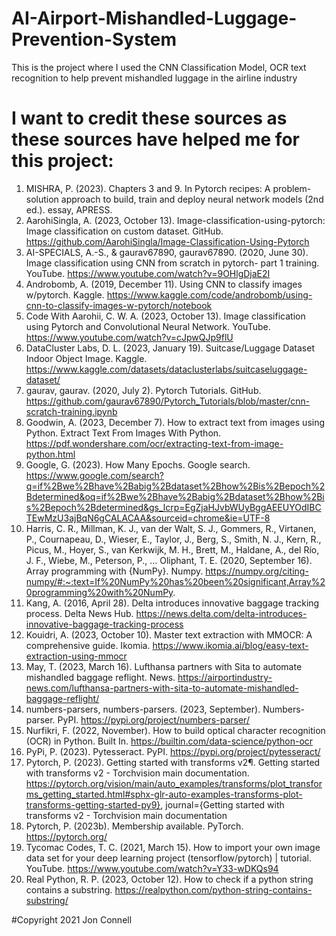 # AI-Airport-Mishandled-Luggage-Prevention-System
This is the project where I used the CNN Classification Model, OCR text recognition to help prevent mishandled luggage in the airline industry

# I want to credit these sources as these sources have helped me for this project:

1.   MISHRA, P. (2023). Chapters 3 and 9. In Pytorch recipes: A problem-solution approach to build, train and deploy neural network models (2nd ed.). essay, APRESS.
2.   AarohiSingla, A. (2023, October 13). Image-classification-using-pytorch: Image classification on custom dataset. GitHub. https://github.com/AarohiSingla/Image-Classification-Using-Pytorch
3.   AI-SPECIALS, A.-S., & gaurav67890, gaurav67890. (2020, June 30). Image classification using CNN from scratch in pytorch- part 1 training. YouTube. https://www.youtube.com/watch?v=9OHlgDjaE2I
4.   Androbomb, A. (2019, December 11). Using CNN to classify images w/pytorch. Kaggle. https://www.kaggle.com/code/androbomb/using-cnn-to-classify-images-w-pytorch/notebook
5.   Code With Aarohii, C. W. A. (2023, October 13). Image classification using Pytorch and Convolutional Neural Network. YouTube. https://www.youtube.com/watch?v=cJpwQJp9flU
6.   DataCluster Labs, D. L. (2023, January 19). Suitcase/Luggage Dataset Indoor Object Image. Kaggle. https://www.kaggle.com/datasets/dataclusterlabs/suitcaseluggage-dataset/
7.   gaurav, gaurav. (2020, July 2). Pytorch Tutorials. GitHub. https://github.com/gaurav67890/Pytorch_Tutorials/blob/master/cnn-scratch-training.ipynb
8.   Goodwin, A. (2023, December 7). How to extract text from images using Python. Extract Text From Images With Python. https://pdf.wondershare.com/ocr/extracting-text-from-image-python.html
9.   Google, G. (2023). How Many Epochs. Google search. https://www.google.com/search?q=if%2Bwe%2Bhave%2Babig%2Bdataset%2Bhow%2Bis%2Bepoch%2Bdetermined&oq=if%2Bwe%2Bhave%2Babig%2Bdataset%2Bhow%2Bis%2Bepoch%2Bdetermined&gs_lcrp=EgZjaHJvbWUyBggAEEUYOdIBCTEwMzU3ajBqN6gCALACAA&sourceid=chrome&ie=UTF-8
10.  Harris, C. R., Millman, K. J., van der Walt, S. J., Gommers, R., Virtanen, P., Cournapeau, D., Wieser, E., Taylor, J., Berg, S., Smith, N. J., Kern, R., Picus, M., Hoyer, S., van Kerkwijk, M. H., Brett, M., Haldane, A., del Río, J. F., Wiebe, M., Peterson, P., … Oliphant, T. E. (2020, September 16). Array programming with {NumPy}. Numpy. https://numpy.org/citing-numpy/#:~:text=If%20NumPy%20has%20been%20significant,Array%20programming%20with%20NumPy.
11.  Kang, A. (2016, April 28). Delta introduces innovative baggage tracking process. Delta News Hub. https://news.delta.com/delta-introduces-innovative-baggage-tracking-process
12.  Kouidri, A. (2023, October 10). Master text extraction with MMOCR: A comprehensive guide. Ikomia. https://www.ikomia.ai/blog/easy-text-extraction-using-mmocr
13.  May, T. (2023, March 16). Lufthansa partners with Sita to automate mishandled baggage reflight. News. https://airportindustry-news.com/lufthansa-partners-with-sita-to-automate-mishandled-baggage-reflight/
14.  numbers-parsers, numbers-parsers. (2023, September). Numbers-parser. PyPI. https://pypi.org/project/numbers-parser/
15.  Nurfikri, F. (2022, November). How to build optical character recognition (OCR) in Python. Built In. https://builtin.com/data-science/python-ocr
16.  PyPi, P. (2023). Pytesseract. PyPI. https://pypi.org/project/pytesseract/
17.  Pytorch, P. (2023). Getting started with transforms v2¶. Getting started with transforms v2 - Torchvision main documentation. https://pytorch.org/vision/main/auto_examples/transforms/plot_transforms_getting_started.html#sphx-glr-auto-examples-transforms-plot-transforms-getting-started-py9}, journal={Getting started with transforms v2 - Torchvision main documentation
18.  Pytorch, P. (2023b). Membership available. PyTorch. https://pytorch.org/
19.  Tycomac Codes, T. C. (2021, March 15). How to import your own image data set for your deep learning project (tensorflow/pytorch) | tutorial. YouTube. https://www.youtube.com/watch?v=Y33-wDKQs94
20.  Real Python, R. P. (2023, October 12). How to check if a python string contains a substring. https://realpython.com/python-string-contains-substring/ 


#Copyright 2021 Jon Connell
